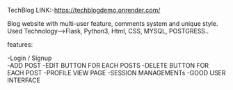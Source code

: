 TechBlog LINK:-https://techblogdemo.onrender.com/

Blog website with multi-user feature, comments system and unique style.
Used Technology-->Flask, Python3, Html, CSS, MYSQL, POSTGRESS..

features:

-Login / Signup  
-ADD POST
-EDIT BUTTON FOR EACH POSTS
-DELETE BUTTON FOR EACH POST
-PROFILE VIEW PAGE
-SESSION MANAGEMENTs
-GOOD USER INTERFACE
